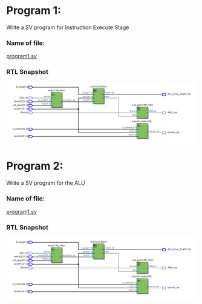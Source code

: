 # Program 1: 
Write a SV program for Instruction Execute Stage

### Name of file:
[program1.sv](./program1.sv)

### RTL Snapshot
![Screenshot of RTL view, full screen][def]

[def]: <Instruction_Execution.png>



# Program 2: 
Write a SV program for the ALU

### Name of file:
[program1.sv](./program2.sv)

### RTL Snapshot
![Screenshot of RTL view, full screen][def]

[def]: <ALU.png>